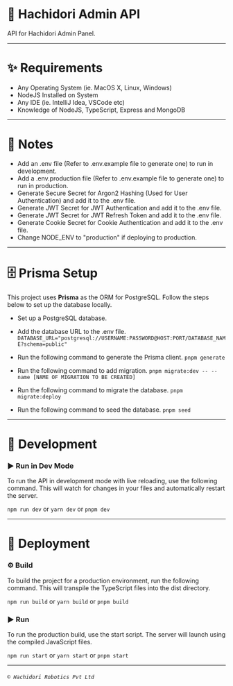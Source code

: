 # 🤖 Hachidori Admin API

API for Hachidori Admin Panel.

---

# ✨ Requirements
- Any Operating System (ie. MacOS X, Linux, Windows)
- NodeJS Installed on System
- Any IDE (ie. IntelliJ Idea, VSCode etc)
- Knowledge of NodeJS, TypeScript, Express and MongoDB

---

# 📝 Notes
- Add an .env file (Refer to .env.example file to generate one) to run in development.
- Add a .env.production file (Refer to .env.example file to generate one) to run in production.
- Generate Secure Secret for Argon2 Hashing (Used for User Authentication) and add it to the .env file.
- Generate JWT Secret for JWT Authentication and add it to the .env file.
- Generate JWT Secret for JWT Refresh Token and add it to the .env file.
- Generate Cookie Secret for Cookie Authentication and add it to the .env file.
- Change NODE_ENV to "production" if deploying to production.

---

# 🗄️ Prisma Setup

This project uses **Prisma** as the ORM for PostgreSQL. Follow the steps below to set up the database locally.

- Set up a PostgreSQL database.
- Add the database URL to the .env file.
`DATABASE_URL="postgresql://USERNAME:PASSWORD@HOST:PORT/DATABASE_NAME?schema=public"`

- Run the following command to generate the Prisma client.
`pnpm generate`

- Run the following command to add migration.
`pnpm migrate:dev -- --name [NAME OF MIGRATION TO BE CREATED]`

- Run the following command to migrate the database.
`pnpm migrate:deploy`

- Run the following command to seed the database.
`pnpm seed`

---

# 🐛 Development

### ▶️ Run in Dev Mode
To run the API in development mode with live reloading, use the following command. This will watch for changes in your files and automatically restart the server.

`npm run dev`
or
`yarn dev`
or
`pnpm dev`

---

# 🚀 Deployment

### ⚙️ Build
To build the project for a production environment, run the following command. This will transpile the TypeScript files into the dist directory.

`npm run build`
or
`yarn build`
or
`pnpm build`

### ▶️ Run
To run the production build, use the start script. The server will launch using the compiled JavaScript files.

`npm run start`
or
`yarn start`
or
`pnpm start`

---

###### `©️ Hachidori Robotics Pvt Ltd`